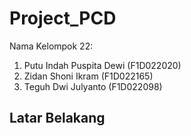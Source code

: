 # Project_PCD
Nama Kelompok 22:
1. Putu Indah Puspita Dewi (F1D022020)
2. Zidan Shoni Ikram (F1D022165)
3. Teguh Dwi Julyanto (F1D022098)

## Latar Belakang
